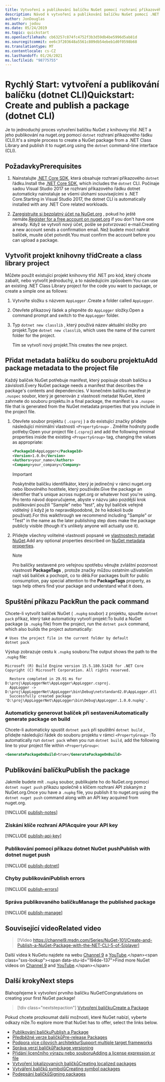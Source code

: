 ```yaml
---
title: Vytvoření a publikování balíčku NuGet pomocí rozhraní příkazového řádku dotnet
description: Návod k vytvoření a publikování balíčku NuGet pomocí .NET Core CLI, dotnet.
author: JonDouglas
ms.author: jodou
ms.date: 05/24/2019
ms.topic: quickstart
ms.openlocfilehash: cb63257c874fc4752f3b3d59db4be5996d5ab81d
ms.sourcegitcommit: ee6c3f203648a5561c809db54ebeb1d0f0598b68
ms.translationtype: MT
ms.contentlocale: cs-CZ
ms.lasthandoff: 01/26/2021
ms.locfileid: "98775755"
---
```

# <a name="quickstart-create-and-publish-a-package-dotnet-cli"></a><span data-ttu-id="194de-103">Rychlý Start: vytvoření a publikování balíčku (dotnet CLI)</span><span class="sxs-lookup"><span data-stu-id="194de-103">Quickstart: Create and publish a package (dotnet CLI)</span></span>

<span data-ttu-id="194de-104">Je to jednoduchý proces vytvoření balíčku NuGet z knihovny tříd .NET a jeho publikování na nuget.org pomocí `dotnet` rozhraní příkazového řádku (CLI).</span><span class="sxs-lookup"><span data-stu-id="194de-104">It's a simple process to create a NuGet package from a .NET Class Library and publish it to nuget.org using the `dotnet` command-line interface (CLI).</span></span>

## <a name="prerequisites"></a><span data-ttu-id="194de-105">Požadavky</span><span class="sxs-lookup"><span data-stu-id="194de-105">Prerequisites</span></span>

1. <span data-ttu-id="194de-106">Nainstalujte [.NET Core SDK](https://www.microsoft.com/net/download/), která obsahuje rozhraní příkazového `dotnet` řádku.</span><span class="sxs-lookup"><span data-stu-id="194de-106">Install the [.NET Core SDK](https://www.microsoft.com/net/download/), which includes the `dotnet` CLI.</span></span> <span data-ttu-id="194de-107">Počínaje sadou Visual Studio 2017 se rozhraní příkazového řádku dotnet automaticky nainstaluje se všemi úlohami souvisejícími s .NET Core.</span><span class="sxs-lookup"><span data-stu-id="194de-107">Starting in Visual Studio 2017, the dotnet CLI is automatically installed with any .NET Core related workloads.</span></span>

1. <span data-ttu-id="194de-108">[Zaregistrujte si bezplatný účet na NuGet.org](https://www.nuget.org/users/account/LogOn?returnUrl=%2F) , pokud ho ještě nemáte.</span><span class="sxs-lookup"><span data-stu-id="194de-108">[Register for a free account on nuget.org](https://www.nuget.org/users/account/LogOn?returnUrl=%2F) if you don't have one already.</span></span> <span data-ttu-id="194de-109">Když se vytvoří nový účet, pošle se potvrzovací e-mail.</span><span class="sxs-lookup"><span data-stu-id="194de-109">Creating a new account sends a confirmation email.</span></span> <span data-ttu-id="194de-110">Než budete moct nahrát balíček, musíte účet potvrdit.</span><span class="sxs-lookup"><span data-stu-id="194de-110">You must confirm the account before you can upload a package.</span></span>

## <a name="create-a-class-library-project"></a><span data-ttu-id="194de-111">Vytvořit projekt knihovny tříd</span><span class="sxs-lookup"><span data-stu-id="194de-111">Create a class library project</span></span>

<span data-ttu-id="194de-112">Můžete použít existující projekt knihovny tříd .NET pro kód, který chcete zabalit, nebo vytvořit jednoduchý, a to následujícím způsobem:</span><span class="sxs-lookup"><span data-stu-id="194de-112">You can use an existing .NET Class Library project for the code you want to package, or create a simple one as follows:</span></span>

1. <span data-ttu-id="194de-113">Vytvořte složku s názvem `AppLogger` .</span><span class="sxs-lookup"><span data-stu-id="194de-113">Create a folder called `AppLogger`.</span></span>

1. <span data-ttu-id="194de-114">Otevřete příkazový řádek a přepněte do `AppLogger` složky.</span><span class="sxs-lookup"><span data-stu-id="194de-114">Open a command prompt and switch to the `AppLogger` folder.</span></span>

1. <span data-ttu-id="194de-115">Typ `dotnet new classlib` , který používá název aktuální složky pro projekt.</span><span class="sxs-lookup"><span data-stu-id="194de-115">Type `dotnet new classlib`, which uses the name of the current folder for the project.</span></span>

   <span data-ttu-id="194de-116">Tím se vytvoří nový projekt.</span><span class="sxs-lookup"><span data-stu-id="194de-116">This creates the new project.</span></span>

## <a name="add-package-metadata-to-the-project-file"></a><span data-ttu-id="194de-117">Přidat metadata balíčku do souboru projektu</span><span class="sxs-lookup"><span data-stu-id="194de-117">Add package metadata to the project file</span></span>

<span data-ttu-id="194de-118">Každý balíček NuGet potřebuje manifest, který popisuje obsah balíčku a závislosti.</span><span class="sxs-lookup"><span data-stu-id="194de-118">Every NuGet package needs a manifest that describes the package's contents and dependencies.</span></span> <span data-ttu-id="194de-119">V konečném balíčku manifest je `.nuspec` soubor, který je generován z vlastností metadat NuGet, které zahrnete do souboru projektu.</span><span class="sxs-lookup"><span data-stu-id="194de-119">In a final package, the manifest is a `.nuspec` file that is generated from the NuGet metadata properties that you include in the project file.</span></span>

1. <span data-ttu-id="194de-120">Otevřete soubor projektu ( `.csproj` ) a do existující značky přidejte následující minimální vlastnosti `<PropertyGroup>` . Změňte hodnoty podle potřeby:</span><span class="sxs-lookup"><span data-stu-id="194de-120">Open your project file (`.csproj`) and add the following minimal properties inside the existing `<PropertyGroup>` tag, changing the values as appropriate:</span></span>

    ```xml
    <PackageId>AppLogger</PackageId>
    <Version>1.0.0</Version>
    <Authors>your_name</Authors>
    <Company>your_company</Company>
    ```

    > [!Important]
    > <span data-ttu-id="194de-121">Poskytněte balíčku identifikátor, který je jedinečný v rámci nuget.org nebo libovolného hostitele, který používáte.</span><span class="sxs-lookup"><span data-stu-id="194de-121">Give the package an identifier that's unique across nuget.org or whatever host you're using.</span></span> <span data-ttu-id="194de-122">Pro tento návod doporučujeme, abyste v názvu jako pozdější krok publikování použili "Sample" nebo "test", aby byl balíček veřejně viditelný (i když je to nepravděpodobné, že ho kdokoli bude používat).</span><span class="sxs-lookup"><span data-stu-id="194de-122">For this walkthrough we recommend including "Sample" or "Test" in the name as the later publishing step does make the package publicly visible (though it's unlikely anyone will actually use it).</span></span>

1. <span data-ttu-id="194de-123">Přidejte všechny volitelné vlastnosti popsané ve [vlastnostech metadat NuGet](/dotnet/core/tools/csproj#nuget-metadata-properties).</span><span class="sxs-lookup"><span data-stu-id="194de-123">Add any optional properties described on [NuGet metadata properties](/dotnet/core/tools/csproj#nuget-metadata-properties).</span></span>

    > [!Note]
    > <span data-ttu-id="194de-124">Pro balíčky sestavené pro veřejnou spotřebu věnujte zvláštní pozornost vlastnosti **PackageTags** , protože značky můžou ostatním uživatelům najít váš balíček a pochopit, co to dělá.</span><span class="sxs-lookup"><span data-stu-id="194de-124">For packages built for public consumption, pay special attention to the **PackageTags** property, as tags help others find your package and understand what it does.</span></span>

## <a name="run-the-pack-command"></a><span data-ttu-id="194de-125">Spuštění příkazu Pack</span><span class="sxs-lookup"><span data-stu-id="194de-125">Run the pack command</span></span>

<span data-ttu-id="194de-126">Chcete-li vytvořit balíček NuGet ( `.nupkg` soubor) z projektu, spusťte `dotnet pack` příkaz, který také automaticky vytvoří projekt:</span><span class="sxs-lookup"><span data-stu-id="194de-126">To build a NuGet package (a `.nupkg` file) from the project, run the `dotnet pack` command, which also builds the project automatically:</span></span>

```dotnetcli
# Uses the project file in the current folder by default
dotnet pack
```

<span data-ttu-id="194de-127">Výstup zobrazuje cestu k `.nupkg` souboru:</span><span class="sxs-lookup"><span data-stu-id="194de-127">The output shows the path to the `.nupkg` file:</span></span>

```output
Microsoft (R) Build Engine version 15.5.180.51428 for .NET Core
Copyright (C) Microsoft Corporation. All rights reserved.

  Restore completed in 29.91 ms for D:\proj\AppLoggerNet\AppLogger\AppLogger.csproj.
  AppLogger -> D:\proj\AppLoggerNet\AppLogger\bin\Debug\netstandard2.0\AppLogger.dll
  Successfully created package 'D:\proj\AppLoggerNet\AppLogger\bin\Debug\AppLogger.1.0.0.nupkg'.
```

### <a name="automatically-generate-package-on-build"></a><span data-ttu-id="194de-128">Automaticky generovat balíček při sestavení</span><span class="sxs-lookup"><span data-stu-id="194de-128">Automatically generate package on build</span></span>

<span data-ttu-id="194de-129">Chcete-li automaticky spustit `dotnet pack` při spuštění `dotnet build` , přidejte následující řádek do souboru projektu v rámci `<PropertyGroup>` :</span><span class="sxs-lookup"><span data-stu-id="194de-129">To automatically run `dotnet pack` when you run `dotnet build`, add the following line to your project file within `<PropertyGroup>`:</span></span>

```xml
<GeneratePackageOnBuild>true</GeneratePackageOnBuild>
```

## <a name="publish-the-package"></a><span data-ttu-id="194de-130">Publikování balíčku</span><span class="sxs-lookup"><span data-stu-id="194de-130">Publish the package</span></span>

<span data-ttu-id="194de-131">Jakmile budete mít `.nupkg` soubor, publikujete ho do NuGet.org pomocí `dotnet nuget push` příkazu společně s klíčem rozhraní API získaným z NuGet.org.</span><span class="sxs-lookup"><span data-stu-id="194de-131">Once you have a `.nupkg` file, you publish it to nuget.org using the `dotnet nuget push` command along with an API key acquired from nuget.org.</span></span>

[!INCLUDE [publish-notes](includes/publish-notes.md)]

### <a name="acquire-your-api-key"></a><span data-ttu-id="194de-132">Získání klíče rozhraní API</span><span class="sxs-lookup"><span data-stu-id="194de-132">Acquire your API key</span></span>

[!INCLUDE [publish-api-key](includes/publish-api-key.md)]

### <a name="publish-with-dotnet-nuget-push"></a><span data-ttu-id="194de-133">Publikování pomocí příkazu dotnet NuGet push</span><span class="sxs-lookup"><span data-stu-id="194de-133">Publish with dotnet nuget push</span></span>

[!INCLUDE [publish-dotnet](includes/publish-dotnet.md)]

### <a name="publish-errors"></a><span data-ttu-id="194de-134">Chyby publikování</span><span class="sxs-lookup"><span data-stu-id="194de-134">Publish errors</span></span>

[!INCLUDE [publish-errors](includes/publish-errors.md)]

### <a name="manage-the-published-package"></a><span data-ttu-id="194de-135">Správa publikovaného balíčku</span><span class="sxs-lookup"><span data-stu-id="194de-135">Manage the published package</span></span>

[!INCLUDE [publish-manage](includes/publish-manage.md)]

## <a name="related-video"></a><span data-ttu-id="194de-136">Související video</span><span class="sxs-lookup"><span data-stu-id="194de-136">Related video</span></span>

> [!Video https://channel9.msdn.com/Series/NuGet-101/Create-and-Publish-a-NuGet-Package-with-the-NET-CLI-5-of-5/player]

<span data-ttu-id="194de-137">Další videa k NuGetu najdete na webu [Channel 9](https://channel9.msdn.com/Series/NuGet-101) a [YouTube](https://www.youtube.com/playlist?list=PLdo4fOcmZ0oVLvfkFk8O9h6v2Dcdh2bh_).</span><span class="sxs-lookup"><span data-stu-id="194de-137">Find more NuGet videos on [Channel 9](https://channel9.msdn.com/Series/NuGet-101) and [YouTube](https://www.youtube.com/playlist?list=PLdo4fOcmZ0oVLvfkFk8O9h6v2Dcdh2bh_).</span></span>

## <a name="next-steps"></a><span data-ttu-id="194de-138">Další kroky</span><span class="sxs-lookup"><span data-stu-id="194de-138">Next steps</span></span>

<span data-ttu-id="194de-139">Blahopřejeme k vytvoření prvního balíčku NuGet!</span><span class="sxs-lookup"><span data-stu-id="194de-139">Congratulations on creating your first NuGet package!</span></span>

> [!div class="nextstepaction"]
> [<span data-ttu-id="194de-140">Vytvoření balíčku</span><span class="sxs-lookup"><span data-stu-id="194de-140">Create a Package</span></span>](../create-packages/creating-a-package-dotnet-cli.md)

<span data-ttu-id="194de-141">Pokud chcete prozkoumat další možnosti, které NuGet nabízí, vyberte odkazy níže.</span><span class="sxs-lookup"><span data-stu-id="194de-141">To explore more that NuGet has to offer, select the links below.</span></span>

- [<span data-ttu-id="194de-142">Publikování balíčku</span><span class="sxs-lookup"><span data-stu-id="194de-142">Publish a Package</span></span>](../nuget-org/publish-a-package.md)
- [<span data-ttu-id="194de-143">Předběžné verze balíčků</span><span class="sxs-lookup"><span data-stu-id="194de-143">Pre-release Packages</span></span>](../create-packages/Prerelease-Packages.md)
- [<span data-ttu-id="194de-144">Podpora více cílových architektur</span><span class="sxs-lookup"><span data-stu-id="194de-144">Support multiple target frameworks</span></span>](../create-packages/multiple-target-frameworks-project-file.md)
- [<span data-ttu-id="194de-145">Správa verzí balíčků</span><span class="sxs-lookup"><span data-stu-id="194de-145">Package versioning</span></span>](../concepts/package-versioning.md)
- [<span data-ttu-id="194de-146">Přidání licenčního výrazu nebo souboru</span><span class="sxs-lookup"><span data-stu-id="194de-146">Adding a license expression or file</span></span>](../reference/msbuild-targets.md#packing-a-license-expression-or-a-license-file)
- [<span data-ttu-id="194de-147">Vytvoření lokalizovaných balíčků</span><span class="sxs-lookup"><span data-stu-id="194de-147">Creating localized packages</span></span>](../create-packages/creating-localized-packages.md)
- [<span data-ttu-id="194de-148">Vytváření balíčků symbolů</span><span class="sxs-lookup"><span data-stu-id="194de-148">Creating symbol packages</span></span>](../create-packages/symbol-packages-snupkg.md)
- [<span data-ttu-id="194de-149">Podepsání balíčků</span><span class="sxs-lookup"><span data-stu-id="194de-149">Signing packages</span></span>](../create-packages/Sign-a-package.md)
